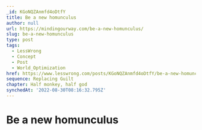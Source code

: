 ```yaml
---
_id: KGoNQZAnmfd4oDtfY
title: Be a new homunculus
author: null
url: https://mindingourway.com/be-a-new-homunculus/
slug: be-a-new-homunculus
type: post
tags:
  - LessWrong
  - Concept
  - Post
  - World_Optimization
href: https://www.lesswrong.com/posts/KGoNQZAnmfd4oDtfY/be-a-new-homunculus
sequence: Replacing Guilt
chapter: Half monkey, half god
synchedAt: '2022-08-30T08:16:32.795Z'
---
```

# Be a new homunculus

